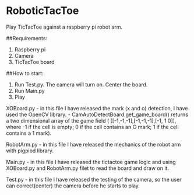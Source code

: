# RoboticTacToe
Play TicTacToe against a raspberry pi robot arm.

##Requirements:
  1. Raspberry pi
  2. Camera
  3. TicTacToe board

##How to start:
  1. Run Test.py. The camera will turn on. Center the board.
  2. Run Main.py
  3. Play

XOBoard.py - in this file I have released the mark (x and o) detection, I have used the OpenCV library. 
    - CamAutoDetectBoard.get_game_board() returns a two dimensional array of the game field ( [[-1,-1,-1],[-1,-1,-1],[-1, 1 0]], where -1 if the cell is empty; 0 if the cell contains an O mark; 1 if the cell contains a 1 mark).

RobotArm.py - in this file I have released the mechanics of the robot arm with pigpiod library.

Main.py - in this file I have released the tictactoe game logic and using XOBoard.py and RobotArm.py filet to read the board and draw on it.

Test.py - in this file I have released the testing of the camera, so the user can correct(center) the camera before he starts to play.
